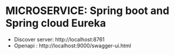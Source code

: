 # MICROSERVICE: Spring boot and Spring cloud Eureka

* Discover server: http://localhost:8761
* Openapi : http://localhost:9000/swagger-ui.html